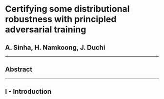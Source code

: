 <h1>Certifying some distributional robustness with principled
adversarial training</h1>

## A. Sinha, H. Namkoong, J. Duchi



---



## Abstract



---



## I - Introduction
